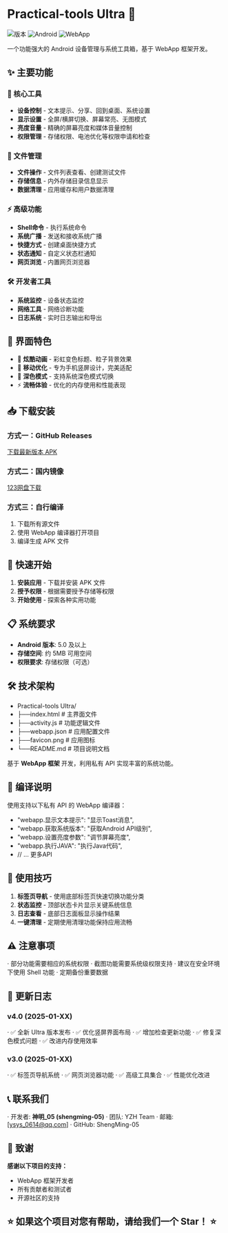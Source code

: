 # Practical-tools Ultra 🚀

![版本](https://img.shields.io/badge/版本-4.0-blue)
![Android](https://img.shields.io/badge/Android-5.0%2B-brightgreen)
![WebApp](https://img.shields.io/badge/基于-WebApp框架-orange)

一个功能强大的 Android 设备管理与系统工具箱，基于 WebApp 框架开发。

## ✨ 主要功能

### 🔧 核心工具
- **设备控制** - 文本提示、分享、回到桌面、系统设置
- **显示设置** - 全屏/横屏切换、屏幕常亮、无图模式
- **亮度音量** - 精确的屏幕亮度和媒体音量控制
- **权限管理** - 存储权限、电池优化等权限申请和检查

### 📁 文件管理
- **文件操作** - 文件列表查看、创建测试文件
- **存储信息** - 内外存储目录信息显示
- **数据清理** - 应用缓存和用户数据清理

### ⚡ 高级功能
- **Shell命令** - 执行系统命令
- **系统广播** - 发送和接收系统广播
- **快捷方式** - 创建桌面快捷方式
- **状态通知** - 自定义状态栏通知
- **网页浏览** - 内置网页浏览器

### 🛠️ 开发者工具
- **系统监控** - 设备状态监控
- **网络工具** - 网络诊断功能
- **日志系统** - 实时日志输出和导出

## 📱 界面特色

- 🎨 **炫酷动画** - 彩虹变色标题、粒子背景效果
- 📱 **移动优化** - 专为手机竖屏设计，完美适配
- 🌙 **深色模式** - 支持系统深色模式切换
- ⚡ **流畅体验** - 优化的内存使用和性能表现

## 📥 下载安装

### 方式一：GitHub Releases
[下载最新版本 APK](https://github.com/ShengMing-05/Practical-tools/releases/latest)

### 方式二：国内镜像
[123网盘下载](https://www.123912.com/s/RVxUTd-8Fb3A)

### 方式三：自行编译
1. 下载所有源文件
2. 使用 WebApp 编译器打开项目
3. 编译生成 APK 文件

## 🚀 快速开始

1. **安装应用** - 下载并安装 APK 文件
2. **授予权限** - 根据需要授予存储等权限
3. **开始使用** - 探索各种实用功能

## 📋 系统要求

- **Android 版本**: 5.0 及以上
- **存储空间**: 约 5MB 可用空间
- **权限要求**: 存储权限（可选）

## 🛠️ 技术架构
- Practical-tools Ultra/
- ├──index.html          # 主界面文件
- ├──activity.js         # 功能逻辑文件
- ├──webapp.json         # 应用配置文件
- ├──favicon.png         # 应用图标
- └──README.md           # 项目说明文档

基于 **WebApp 框架** 开发，利用私有 API 实现丰富的系统功能。

## 🔧 编译说明

使用支持以下私有 API 的 WebApp 编译器：

  - "webapp.显示文本提示": "显示Toast消息",
  - "webapp.获取系统版本": "获取Android API级别", 
  - "webapp.设置亮度参数": "调节屏幕亮度",
  - "webapp.执行JAVA": "执行Java代码",
  - // ... 更多API

## 🎯 使用技巧

1. **标签页导航** - 使用底部标签页快速切换功能分类
2. **状态监控** - 顶部状态卡片显示关键系统信息
3. **日志查看** - 底部日志面板显示操作结果
4. **一键清理** - 定期使用清理功能保持应用流畅

## ⚠️ 注意事项

· 部分功能需要相应的系统权限
· 截图功能需要系统级权限支持
· 建议在安全环境下使用 Shell 功能
· 定期备份重要数据

## 🔄 更新日志

### v4.0 (2025-01-XX)

· ✅ 全新 Ultra 版本发布
· ✅ 优化竖屏界面布局
· ✅ 增加检查更新功能
· ✅ 修复深色模式问题
· ✅ 改进内存使用效率

### v3.0 (2025-01-XX)

· ✅ 标签页导航系统
· ✅ 网页浏览器功能
· ✅ 高级工具集合
· ✅ 性能优化改进

## 📞 联系我们

· 开发者: **神明_05 (shengming-05)**
· 团队: YZH Team
· 邮箱: [ysys_0614@qq.com]
· GitHub: ShengMing-05

## 🙏 致谢

**感谢以下项目的支持：**

- WebApp 框架开发者
- 所有贡献者和测试者
- 开源社区的支持

## ⭐ 如果这个项目对您有帮助，请给我们一个 **Star**！ ⭐
